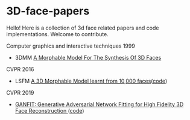 # 3D-face-papers
Hello! Here is a collection of 3d face related papers and code implementations. Welcome to contribute.



Computer graphics and interactive techniques 1999
* 3DMM [A Morphable Model For The Synthesis Of 3D Faces](https://cseweb.ucsd.edu/~ravir/6998/papers/p187-blanz.pdf)

CVPR 2016
* LSFM [A 3D Morphable Model learnt from 10,000 faces](http://openaccess.thecvf.com/content_cvpr_2016/papers/Booth_A_3D_Morphable_CVPR_2016_paper.pdf)([code](https://ibug.doc.ic.ac.uk/resources/lsfm/))

CVPR 2019
* [GANFIT: Generative Adversarial Network Fitting for High Fidelity 3D Face Reconstruction
](https://arxiv.org/abs/1902.05978)([code](https://github.com/barisgecer/ganfit))
